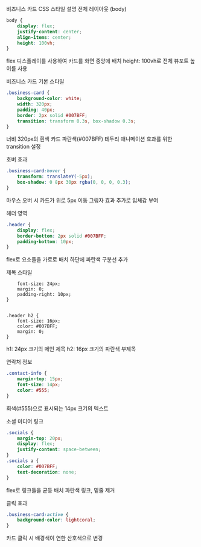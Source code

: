 비즈니스 카드 CSS 스타일 설명
전체 레이아웃 (body)
```css
body {
    display: flex;
    justify-content: center;
    align-items: center;
    height: 100vh;
}
```

flex 디스플레이를 사용하여 카드를 화면 중앙에 배치
height: 100vh로 전체 뷰포트 높이를 사용

비즈니스 카드 기본 스타일
```css
.business-card {
    background-color: white;
    width: 320px;
    padding: 40px;
    border: 2px solid #007BFF;
    transition: transform 0.3s, box-shadow 0.3s;
}
```

너비 320px의 흰색 카드
파란색(#007BFF) 테두리
애니메이션 효과를 위한 transition 설정

호버 효과
```css
.business-card:hover {
    transform: translateY(-5px);
    box-shadow: 0 8px 30px rgba(0, 0, 0, 0.3);
}
```

마우스 오버 시 카드가 위로 5px 이동
그림자 효과 추가로 입체감 부여

헤더 영역
```css
.header {
    display: flex;
    border-bottom: 2px solid #007BFF;
    padding-bottom: 10px;
}
```

flex로 요소들을 가로로 배치
하단에 파란색 구분선 추가

제목 스타일
```css.header h1 {
    font-size: 24px;
    margin: 0;
    padding-right: 10px;
}


.header h2 {
    font-size: 16px;
    color: #007BFF;
    margin: 0;
}
```

h1: 24px 크기의 메인 제목
h2: 16px 크기의 파란색 부제목

연락처 정보
```css
.contact-info {
    margin-top: 15px;
    font-size: 14px;
    color: #555;
}
```

회색(#555)으로 표시되는 14px 크기의 텍스트

소셜 미디어 링크
```css
.socials {
    margin-top: 20px;
    display: flex;
    justify-content: space-between;
}
.socials a {
    color: #007BFF;
    text-decoration: none;
}
```
flex로 링크들을 균등 배치
파란색 링크, 밑줄 제거

클릭 효과
```css
.business-card:active {
    background-color: lightcoral;
}
```

카드 클릭 시 배경색이 연한 산호색으로 변경